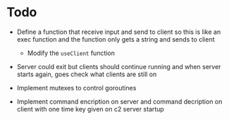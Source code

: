 # Todo

- Define a function that receive input and send to client so this is like an exec function and the function only gets a string and sends to client
    - Modify the `useClient` function

- Server could exit but clients should continue running and when server starts again, goes check what clients are still on

- Implement mutexes to control goroutines

- Implement command encription on server and command decription on client with one time key given on c2 server startup
